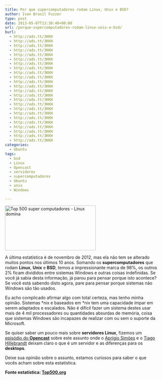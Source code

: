 ```yaml
---
title: Por que supercomputadores rodam Linux, Unix e BSD?
author: Ivan Brasil Fuzzer
type: post
date: 2013-05-07T13:30:40+00:00
url: /porque-supercomputadores-rodam-linux-unix-e-bsd/
burl:
  - http://ads.tt/3KKH
  - http://ads.tt/3KKH
  - http://ads.tt/3KKH
  - http://ads.tt/3KKH
  - http://ads.tt/3KKH
  - http://ads.tt/3KKH
  - http://ads.tt/3KKH
  - http://ads.tt/3KKH
  - http://ads.tt/3KKH
  - http://ads.tt/3KKH
  - http://ads.tt/3KKH
  - http://ads.tt/3KKH
  - http://ads.tt/3KKH
  - http://ads.tt/3KKH
  - http://ads.tt/3KKH
  - http://ads.tt/3KKH
  - http://ads.tt/3KKH
  - http://ads.tt/3KKH
  - http://ads.tt/3KKH
  - http://ads.tt/3KKH
  - http://ads.tt/3KKH
  - http://ads.tt/3KKH
  - http://ads.tt/3KKH
  - http://ads.tt/3KKH
categories:
  - Ubuntu
tags:
  - bsd
  - Linux
  - Opencast
  - servidores
  - supercomputadores
  - Ubuntu
  - unix
  - Windows

---
```

<a href="http://www.ubuntero.com.br/wp-content/uploads/2013/05/linux-unix-bsd-top500.png" rel="lightbox"><img class="size-medium wp-image-5349 aligncenter" title="Top 500 super computadores - Linux domina" alt="Top 500 super computadores - Linux domina" src="http://www.ubuntero.com.br/wp-content/uploads/2013/05/linux-unix-bsd-top500-300x148.png" width="300" height="148" /></a>

A última estatística é de novembro de 2012, mas ela não tem se alterado muitos pontos nos últimos 10 anos. Somando os **supercomputadores** que rodam **Linux**, **Unix** e **BSD**, temos a impressionante marca de 98%, os outros 2% ficam divididos entre sistemas Windows e outras coisas indefinidas. Se você já sabia desta informação, já parou para pensar porque isto acontece? Se você está sabendo disto agora, pare para pensar porque sistemas não Windows são tão usados.

Eu acho complicado afirmar algo com total certeza, mas tenho minha opinião. Sistemas \*nix e baseados em \*nix tem uma capacidade ímpar em serem adaptados e escalados. Não é difícil fazer um sistema destes usar mais de 4 mil processadores ou quantidades absurdas de memória, coisa que sistemas Windows são incapazes de realizar com ou sem o suporte da Microsoft.

Se quiser saber um pouco mais sobre **servidores Linux**, fizemos um [episódio do **Opencast**][1] sobre este assunto onde o <a href="http://www.aprigiosimoes.com.br/" target="_blank" rel="nofollow">Aprígio Simões</a> e o <a href="http://tiagohillebrandt.eti.br" target="_blank" rel="nofollow">Tiago Hillebrandt</a> deixam claro o que é um servidor e as diferenças para os **desktops**.

Deixe sua opinião sobre o assunto, estamos curiosos para saber o que vocês acham sobre esta estatística.

**Fonte estatística: <a title="Top 500 super computadores" href="http://www.top500.org/statistics/list/" target="_blank" rel="nofollow">Top500.org</a>**

 [1]: http://www.ubuntero.com.br/2013/04/opencast-20-servidores-linux/ "Episódio do Opencast sobre Servidores Linux"